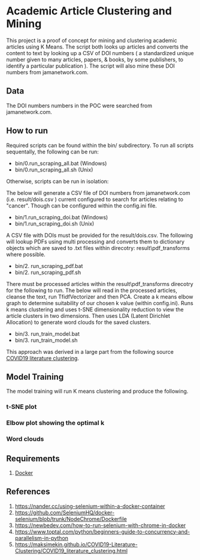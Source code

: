 
# Academic Article Clustering and Mining 

This project is a proof of concept for mining and clustering academic articles using K Means. The script both looks up articles and converts the content to text by looking up a CSV of DOI numbers ( a standardized unique number given to many articles, papers, & books, by some publishers, to identify a particular publication ). The script will also mine these DOI numbers from jamanetwork.com. 

## Data

The DOI numbers numbers in the POC were searched from jamanetwork.com.

## How to run
Required scripts can be found within the bin/ subdirectory.
To run all scripts sequentally, the following can be run:

 - bin/0.run_scraping_all.bat (Windows)
 - bin/0.run_scraping_all.sh (Unix)

Otherwise, scripts can be run in isolation:

The below will generate a CSV file of DOI numbers from jamanetwork.com (i.e. result/dois.csv ) current configured to search for articles relating to "cancer". Though can be configured within the config.ini file. 

 - bin/1.run_scraping_doi.bat (Windows) 
 - bin/1.run_scraping_doi.sh (Unix)

A CSV file with DOIs must be provided for the result/dois.csv. The following will lookup PDFs using multi processing and converts them to dictionary objects which are saved to .txt files within direcotry: result\pdf_transforms where possible. 
- bin/2. run_scraping_pdf.bat
- bin/2. run_scraping_pdf.sh 

There must be processed articles within the result\pdf_transforms direcotry for the following to run. The below will read in the processed articles, cleanse the text, run TfidfVectorizer and then PCA. Create a k means elbow graph to determine suitability of our chosen k value (within config.ini). Runs k means clustering and uses t-SNE dimensionality reduction to view the article clusters in two dimensions. Then uses LDA (Latent Dirichlet Allocation) to generate word clouds for the saved clusters. 
 
- bin/3. run_train_model.bat
- bin/3. run_train_model.sh

This approach was derived in a large part from the following source [COVID19 literature clustering](https://maksimekin.github.io/COVID19-Literature-Clustering/COVID19_literature_clustering.html).

## Model Training

The model training will run K means clustering and produce the following.

### t-SNE plot 

### Elbow plot showing the optimal k 

### Word clouds 


## Requirements
 1.  [Docker](https://www.docker.com/products/personal)  
## References 
 1. https://nander.cc/using-selenium-within-a-docker-container
 2. https://github.com/SeleniumHQ/docker-selenium/blob/trunk/NodeChrome/Dockerfile
 3. https://newbedev.com/how-to-run-selenium-with-chrome-in-docker
 4. https://www.toptal.com/python/beginners-guide-to-concurrency-and-parallelism-in-python
 6. https://maksimekin.github.io/COVID19-Literature-Clustering/COVID19_literature_clustering.html
